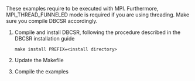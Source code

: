 
These examples require to be executed with MPI.
Furthermore, MPI_THREAD_FUNNELED mode is required
if you are using threading.
Make sure you compile DBCSR accordingly.

1) Compile and install DBCSR, following the procedure described in the DBCSR
   installation guide

   `make install PREFIX=<install directory>`

2) Update the Makefile
3) Compile the examples

